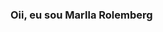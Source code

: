### Oii, eu sou Marlla Rolemberg 

<!--
**Mxrlla/Mxrlla** is a ✨ _special_ ✨ repository because its `README.md` (this file) appears on your GitHub profile.

- 🌱 Estudando HTML/JAVA/ CSS
- 📫 Contate- me no email: marllasousar@gmail.com
- 😄 Pronomes: Ela/Dela

<div align="center">
  <a href="https://github.com/Mxrlla">
  <img height="180em" src="https://github-readme-stats.vercel.app/api?username=mxrlla&show_icons=true&theme=dracula&include_all_commits=true&count_private=true"/>
  <img height="180em" src="https://github-readme-stats.vercel.app/api/top-langs/?username=mxrlla&layout=compact&langs_count=7&theme=dracula"/>
</d
